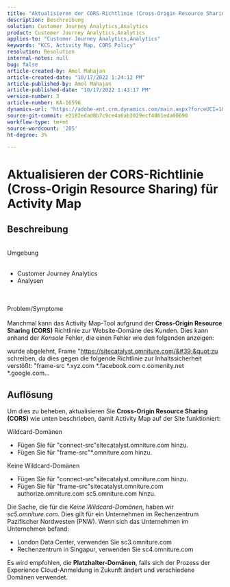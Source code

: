 ```yaml
---
title: "Aktualisieren der CORS-Richtlinie (Cross-Origin Resource Sharing) für Activity Map"
description: Beschreibung
solution: Customer Journey Analytics,Analytics
product: Customer Journey Analytics,Analytics
applies-to: "Customer Journey Analytics,Analytics"
keywords: "KCS, Activity Map, CORS Policy"
resolution: Resolution
internal-notes: null
bug: false
article-created-by: Amol Mahajan
article-created-date: "10/17/2022 1:24:12 PM"
article-published-by: Amol Mahajan
article-published-date: "10/17/2022 1:43:17 PM"
version-number: 3
article-number: KA-16596
dynamics-url: "https://adobe-ent.crm.dynamics.com/main.aspx?forceUCI=1&pagetype=entityrecord&etn=knowledgearticle&id=36ee4cfc-1e4e-ed11-bba2-002248086cae"
source-git-commit: e2182edad8b7c9ce4a6ab3029ecf4861eda00690
workflow-type: tm+mt
source-wordcount: '205'
ht-degree: 3%

---
```


# Aktualisieren der CORS-Richtlinie (Cross-Origin Resource Sharing) für Activity Map

## Beschreibung

<br>Umgebung <br><br>
- Customer Journey Analytics
- Analysen

<br><br>Problem/Symptome<br><br>
Manchmal kann das Activity Map-Tool aufgrund der <b>Cross-Origin Resource Sharing (CORS)</b> Richtlinie zur Website-Domäne des Kunden. Dies kann anhand der *Konsole* Fehler, die einen Fehler wie den folgenden anzeigen:

wurde abgelehnt, Frame &quot;https://sitecatalyst.omniture.com/&#39;&quot;zu schreiben, da dies gegen die folgende Richtlinie zur Inhaltssicherheit verstößt: &quot;frame-src \*.xyz.com \*.facebook.com c.comenity.net \*.google.com...


## Auflösung


Um dies zu beheben, aktualisieren Sie <b>Cross-Origin Resource Sharing (CORS) </b>wie unten beschrieben, damit Activity Map auf der Site funktioniert:

Wildcard-Domänen

- Fügen Sie für &quot;connect-src&quot;sitecatalyst.omniture.com hinzu.
- Fügen Sie für &quot;frame-src&quot;\*.omniture.com hinzu.


Keine Wildcard-Domänen

- Fügen Sie für &quot;connect-src&quot;sitecatalyst.omniture.com hinzu.
- Fügen Sie für &quot;frame-src&quot;sitecatalyst.omniture.com authorize.omniture.com sc5.omniture.com hinzu.


Die Sache, die für die *Keine Wildcard-Domänen*, haben wir *sc5.omniture.com*. Dies gilt für ein Unternehmen im Rechenzentrum Pazifischer Nordwesten (PNW). Wenn sich das Unternehmen im Unternehmen befand:

- London Data Center, verwenden Sie sc3.omniture.com
- Rechenzentrum in Singapur, verwenden Sie sc4.omniture.com


Es wird empfohlen, die <b>Platzhalter-Domänen</b>, falls sich der Prozess der Experience Cloud-Anmeldung in Zukunft ändert und verschiedene Domänen verwendet.
